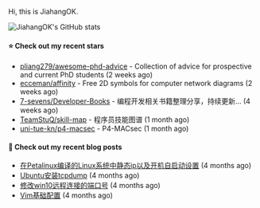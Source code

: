 Hi, this is JiahangOK.

![JiahangOK's GitHub stats](https://github-readme-stats.vercel.app/api?username=jiahangok&count_private=true)

#### ⭐ Check out my recent stars

- [pliang279/awesome-phd-advice](https://github.com/pliang279/awesome-phd-advice) - Collection of advice for prospective and current PhD students (2 weeks ago)
- [ecceman/affinity](https://github.com/ecceman/affinity) - Free 2D symbols for computer network diagrams (2 weeks ago)
- [7-sevens/Developer-Books](https://github.com/7-sevens/Developer-Books) - 编程开发相关书籍整理分享，持续更新... (4 weeks ago)
- [TeamStuQ/skill-map](https://github.com/TeamStuQ/skill-map) - 程序员技能图谱 (1 month ago)
- [uni-tue-kn/p4-macsec](https://github.com/uni-tue-kn/p4-macsec) - P4-MACsec (1 month ago)

#### 📜 Check out my recent blog posts

- [在Petalinux编译的Linux系统中静态ip以及开机自启动设置](http://jiahangok.github.io/2021/12/05/Petalinux%E7%BC%96%E8%AF%91%E7%9A%84Linux%E7%B3%BB%E7%BB%9F%E4%B8%AD%E9%9D%99%E6%80%81ip%E4%BB%A5%E5%8F%8A%E5%BC%80%E6%9C%BA%E8%87%AA%E5%90%AF%E5%8A%A8%E8%AE%BE%E7%BD%AE/) (4 months ago)
- [Ubuntu安装tcpdump](http://jiahangok.github.io/2021/12/04/Ubuntu%E5%AE%89%E8%A3%85tcpdump/) (4 months ago)
- [修改win10远程连接的端口号](http://jiahangok.github.io/2021/12/03/%E4%BF%AE%E6%94%B9win10%E8%BF%9C%E7%A8%8B%E8%BF%9E%E6%8E%A5%E7%9A%84%E7%AB%AF%E5%8F%A3%E5%8F%B7/) (4 months ago)
- [Vim基础配置](http://jiahangok.github.io/2021/12/03/Vim%E5%9F%BA%E7%A1%80%E9%85%8D%E7%BD%AE/) (4 months ago)